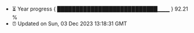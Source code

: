 - ⏳ Year progress { ███████████████████████████▁▁▁ } 92.21 %
- ⏰ Updated on Sun, 03 Dec 2023 13:18:31 GMT

